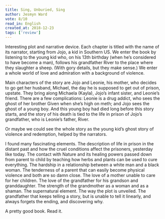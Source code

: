 ```yaml
---
title: Sing, Unburied, Sing
author: Jesmyn Ward
vote: 8/10
read_in: English
created_at: 2018-12-23
tags: ['review']
---
```


Interesting plot and narrative device. Each chapter is titled with the name of its narrator, starting from Jojo, a kid in Southern US. We enter the book by listening to the young kid who, on his 13th birthday (when he’s considered to have become a man), follows his grandfather River to the place where they slaughter a sheep. (With gory details, but they make sense.) We enter a whole world of love and admiration with a background of violence.

Main characters of the story are Jojo and Leonie, his mother, who decides to go get her husband, Michael, the day he is supposed to get out of prison, upstate. They bring along Michaela (Kayla), Jojo’s infant sister, and Leonie’s friend. There are a few complications: Leonie is a drug addict, who sees the ghost of her brother Given when she’s high on meth; and Jojo sees the ghost of a young boy. And this young boy had died long before this story starts, and the story of his death is tied to the life in prison of Jojo’s grandfather, who is Leonie’s father, River.

Or maybe we could see the whole story as the young kid’s ghost story of violence and redemption, helped by the narrators.

I found many fascinating elements. The description of life in prison in the distant past and how the cruel conditions affect the prisoners, yesterday like today. The contact with Nature and its healing powers passed down from parent to child by teaching how herbs and plants can be used to cure everything. The hardship in a relationship between a white man and a black woman. The tenderness of a parent that can easily become physical violence and both are so damn close. The love of a mother unable to care for her children. The love of the grandfather for his grandson and granddaughter. The strength of the grandmother as a woman and as a shaman. The supernatural element. The way the plot is unveiled. The grandfather that keeps telling a story, but is unable to tell it linearly, and always forgets the ending, and discovering why.

A pretty good book. Read it.

